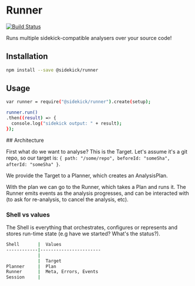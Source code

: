 # Runner

[![Build Status](https://travis-ci.org/sidekickcode/sidekick-runner.svg?branch=master)](https://travis-ci.org/sidekickcode/sidekick-runner)

Runs multiple sidekick-compatible analysers over your source code!

## Installation

```sh
npm install --save @sidekick/runner
```

## Usage

```sh
var runner = require("@sidekick/runner").create(setup);

runner.run()
.then((result) => {
  console.log("sidekick output: " + result);
});
```

## Architecture

First what do we want to analyse? This is the Target. Let's assume it's a git repo, so our target is: `{ path: "/some/repo", beforeId: "someSha", afterId: "someSha" }`.

We provide the Target to a Planner, which creates an AnalysisPlan.

With the plan we can go to the Runner, which takes a Plan and runs it. The Runner emits events as the analysis progresses, and can be interacted with (to ask for re-analysis, to cancel the analysis, etc).

### Shell vs values

The Shell is everything that orchestrates, configures or represents and stores run-time state (e.g have
we started? What's the status?).

```sh
Shell       |  Values
------------|-----------------------
            |
            |  Target
Planner     |  Plan
Runner      |  Meta, Errors, Events
Session     |
```

